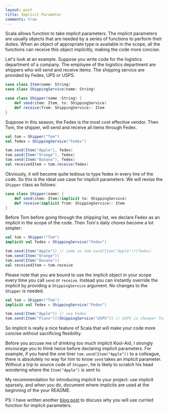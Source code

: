 ```yaml
---
layout: post
title: Implicit Parameter
comments: true
---
```


Scala allows function to take implicit parameters. The implicit parameters are usually objects that are needed by a series of functions to perform their duties. When an object of appropriate type is available in the scope, all the functions can receive this object implicitly, making the code more concise. 

<!-- more -->

Let's look at an example. Suppose you write code for the logistics department of a company. The employee of the logistics department are shippers who will send and receive items. The shipping service are provided by Fedex, UPS or USPS. 

``` scala
case class Item(name: String)
case class ShippingService(name: String)

case class Shipper(name :String) {
	def send(item: Item, to: ShippingService)
	def receive(from: ShippingService): Item
}
```

Suppose in this season, the Fedex is the most cost effective vendor. Then Tom, the shipper, will send and receive all items through Fedex. 

``` scala
val tom = Shipper("Tom")
val fedex = ShippingService("Fedex")

tom.send(Item("Apple"), fedex)
tom.send(Item("Orange"), fedex)
tom.send(Item("Banana"), fedex)
val receivedItem = tom.receive(fedex)
```

Obviously, it will become quite tedious to type fedex in every line of the code. So this is the ideal use case for implicit parameters. We will revise the `Shipper` class as follows:

``` scala
case class Shipper(name) {
	def send(item: Item)(implicit to: ShippingService)
	def receive(implicit from: ShippingService): Item
}
```

Before Tom before going through the shipping list, we declare Fedex as an implicit in the scope of the code. Then Tom's daily chores become a lot simpler:

``` scala
val tom = Shipper("Tom")
implicit val fedex = ShippingService("Fedex")

tom.send(Item("Apple")) // same as tom.send(Item("Apple"))(fedex)
tom.send(Item("Orange"))
tom.send(Item("Banana"))
val receivedItem = tom.receive
```

Please note that you are bound to use the implicit object in your scope every time you call `send` or `receive`. Instead you can instantly override the implicit by providing a `ShippingService` argument. No changes to the `Shipper` is needed. 

``` scala
val tom = Shipper("Tom")
implicit val fedex = ShippingService("Fedex")

tom.send(Item("Apple")) // use Fedex
tom.send(Item("Piano"))(ShippingService("USPS")) // USPS is cheaper for large items.
```

So implicit is really a nice feature of Scala that will make your code more concise without sacrificing flexibility. 

Before you accuse me of drinking too much implicit Kool-Aid, I strongly encourage you to think twice before declaring implicit parameters. For example, if you hand the one liner `tom.send(Item("Apple"))` to a colleague, there is absolutely no way for him to know `send` takes an implicit parameter. Without a trip to source code of `Shipper`, he is likely to scratch his head wondering where the `Item("Apple")` is sent to. 

My recommendation for introducing implicit to your project: use implicit sparsely, and when you do, document where implicits are used at the beginning of the your README. 

PS: I have written another [blog post](/2015/05/10/when-to-use-curried-function/) to discuss why you will use curried function for implicit parameters. 
